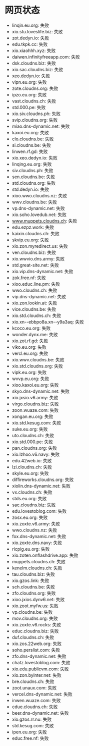# 网页状态
- linqin.eu.org: 失败
- xio.stu.loveslife.biz: 失败
- zot.dedyn.io: 失败
- edu.tkpk.cc: 失败
- xio.xiaohhh.xyz: 失败
- daiwen.infinityfreeapp.com: 失败
- dsk.cloudns.biz: 失败
- xio.sac.cloudns.biz: 失败
- xeo.dedyn.io: 失败
- vipn.eu.org: 失败
- zote.cloudns.org: 失败
- ipzo.eu.org: 失败
- vast.cloudns.ch: 失败
- std.000.pe: 失败
- xio.siv.cloudns.ph: 失败
- svip.cloudns.org: 失败
- miao.dns-dynamic.net: 失败
- kaxoi.eu.org: 失败
- clo.cloudns.be: 失败
- si.cloudns.be: 失败
- linwen.rf.gd: 失败
- xio.xeo.dedyn.io: 失败
- linqing.eu.org: 失败
- siv.cloudns.ph: 失败
- sen.cloudns.be: 失败
- std.cloudns.org: 失败
- std.dedyn.io: 失败
- xioo.wwo.cloudns.nz: 失败
- wwv.cloudns.be: 失败
- vp.dns-dynamic.net: 失败
- xio.soho.lovedub.net: 失败
- www.muppets.cloudns.ch: 失败
- edu.ezpz.work: 失败
- kaixin.cloudns.ch: 失败
- skvip.eu.org: 失败
- xio.zon.myredirect.us: 失败
- ven.cloudns.biz: 失败
- xio.wwvio.dns.army: 失败
- std.great-site.net: 失败
- xio.vip.dns-dynamic.net: 失败
- zok.free.nf: 失败
- xioo.educ.line.pm: 失败
- wwo.cloudns.ch: 失败
- vip.dns-dynamic.net: 失败
- xio.zon.lookin.at: 失败
- vice.cloudns.be: 失败
- xio.std.cloudns.ch: 失败
- xio.xn--ebbpo8a.xn--y9a3aq: 失败
- kcoco.eu.org: 失败
- wonder.dynx.me: 失败
- xio.zot.rf.gd: 失败
- viko.eu.org: 失败
- vercl.eu.org: 失败
- xio.wwv.cloudns.be: 失败
- xio.std.cloudns.org: 失败
- vipk.eu.org: 失败
- wvvp.eu.org: 失败
- xioo.kaxoi.eu.org: 失败
- skyo.dns-dynamic.net: 失败
- xio.jxsio.v6.army: 失败
- virgo.cloudns.biz: 失败
- zoon.wuaze.com: 失败
- xongan.eu.org: 失败
- xio.std.kesug.com: 失败
- suke.eu.org: 失败
- uto.cloudns.ch: 失败
- xio.std.000.pe: 失败
- pan.cloudns.org: 失败
- xio.lzhoo.v6.navy: 失败
- edu.42web.io: 失败
- lzi.cloudns.ch: 失败
- skyle.eu.org: 失败
- diffireworks.cloudns.org: 失败
- xiolin.dns-dynamic.net: 失败
- vx.cloudns.ch: 失败
- stds.eu.org: 失败
- sac.cloudns.biz: 失败
- edu.lovestoblog.com: 失败
- zosx.eu.org: 失败
- xio.zoxte.v6.army: 失败
- wwo.cloudns.nz: 失败
- fox.dns-dynamic.net: 失败
- xio.zoxte.dns.navy: 失败
- ricpig.eu.org: 失败
- xio.zoten.onflashdrive.app: 失败
- muppets.cloudns.ch: 失败
- kenelm.cloudns.ch: 失败
- tau.cloudns.biz: 失败
- xio.gzos.link: 失败
- sch.cloudns.be: 失败
- zfo.cloudns.org: 失败
- xioo.jxios.dynv6.net: 失败
- xio.zoot.myfw.us: 失败
- vp.cloudns.be: 失败
- mov.cloudns.org: 失败
- xio.zoxte.v6.rocks: 失败
- educ.cloudns.biz: 失败
- duf.cloudns.ch: 失败
- xio.zos.22web.org: 失败
- soho.perslist.com: 失败
- zfo.dns-dynamic.net: 失败
- chatz.lovestoblog.com: 失败
- xio.edu.publicvm.com: 失败
- xio.zon.byinter.net: 失败
- bre.cloudns.ch: 失败
- zoot.unaux.com: 失败
- vercel.dns-dynamic.net: 失败
- inwen.wuaze.com: 失败
- cdue.cloudns.ch: 失败
- beer.dns-dynamic.net: 失败
- xio.gzos.rr.nu: 失败
- std.kesug.com: 失败
- ipen.eu.org: 失败
- educ.free.nf: 失败
